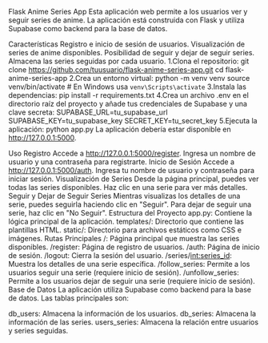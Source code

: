 Flask Anime Series App
Esta aplicación web permite a los usuarios ver y seguir series de anime. La aplicación está construida con Flask y utiliza Supabase como backend para la base de datos.

Características
Registro e inicio de sesión de usuarios.
Visualización de series de anime disponibles.
Posibilidad de seguir y dejar de seguir series.
Almacena las series seguidas por cada usuario.
1.Clona el repositorio:
git clone https://github.com/tuusuario/flask-anime-series-app.git
cd flask-anime-series-app
2.Crea un entorno virtual:
python -m venv venv
source venv/bin/activate  # En Windows usa `venv\Scripts\activate`
3.Instala las dependencias:
pip install -r requirements.txt
4.Crea un archivo .env en el directorio raíz del proyecto y añade tus credenciales de Supabase y una clave secreta:
SUPABASE_URL=tu_supabase_url
SUPABASE_KEY=tu_supabase_key
SECRET_KEY=tu_secret_key
5.Ejecuta la aplicación:
python app.py
La aplicación debería estar disponible en http://127.0.0.1:5000.

Uso
Registro
Accede a http://127.0.0.1:5000/register.
Ingresa un nombre de usuario y una contraseña para registrarte.
Inicio de Sesión
Accede a http://127.0.0.1:5000/auth.
Ingresa tu nombre de usuario y contraseña para iniciar sesión.
Visualización de Series
Desde la página principal, puedes ver todas las series disponibles.
Haz clic en una serie para ver más detalles.
Seguir y Dejar de Seguir Series
Mientras visualizas los detalles de una serie, puedes seguirla haciendo clic en "Seguir".
Para dejar de seguir una serie, haz clic en "No Seguir".
Estructura del Proyecto
app.py: Contiene la lógica principal de la aplicación.
templates/: Directorio que contiene las plantillas HTML.
static/: Directorio para archivos estáticos como CSS e imágenes.
Rutas Principales
/: Página principal que muestra las series disponibles.
/register: Página de registro de usuarios.
/auth: Página de inicio de sesión.
/logout: Cierra la sesión del usuario.
/series/<int:series_id>: Muestra los detalles de una serie específica.
/follow_series: Permite a los usuarios seguir una serie (requiere inicio de sesión).
/unfollow_series: Permite a los usuarios dejar de seguir una serie (requiere inicio de sesión).
Base de Datos
La aplicación utiliza Supabase como backend para la base de datos. Las tablas principales son:

db_users: Almacena la información de los usuarios.
db_series: Almacena la información de las series.
users_series: Almacena la relación entre usuarios y series seguidas.